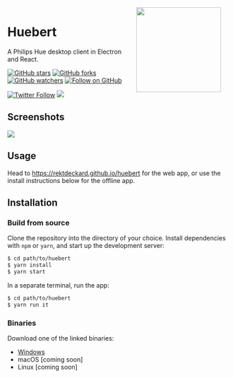 <img src="https://i.imgur.com/SHFIm8n.png" width="192" align="right" hspace="20" />

# Huebert
A Philips Hue desktop client in Electron and React.

[![GitHub stars](https://img.shields.io/github/stars/rektdeckard/huebert?style=flat-square&label=Star)](https://github.com/rektdeckard/huebert)
[![GitHub forks](https://img.shields.io/github/forks/rektdeckard/huebert?style=flat-square&label=Fork)](https://github.com/rektdeckard/huebert/fork)
[![GitHub watchers](https://img.shields.io/github/watchers/rektdeckard/huebert?style=flat-square&label=Watch)](https://github.com/rektdeckard/huebert)
[![Follow on GitHub](https://img.shields.io/github/followers/rektdeckard?style=flat-square&label=Follow)](https://github.com/rektdeckard)

[![Twitter Follow](https://img.shields.io/twitter/follow/friedtm.svg?style=flat-square)](https://twitter.com/friedtm)
[![](https://img.shields.io/badge/paypal-buy%20me%20a%20coffee-green.svg?style=flat-square)](https://paypal.me/TobiasFried)

## Screenshots
<img src="https://i.imgur.com/CUF5LBD.jpg" align="center" />

## Usage
Head to https://rektdeckard.github.io/huebert for the web app, or use the install instructions below for the offline app.

## Installation

### Build from source
Clone the repository into the directory of your choice. Install dependencies with `npm` or `yarn`, and start up the development server:
```bash
$ cd path/to/huebert
$ yarn install
$ yarn start
```
In a separate terminal, run the app:
```bash
$ cd path/to/huebert
$ yarn run it
```

### Binaries
Download one of the linked binaries:

- [Windows](https://github.com/rektdeckard/huebert/releases/download/v0.1.2/huebert-0.1.2.Setup.exe)
- macOS [coming soon]
- Linux [coming soon]
  

